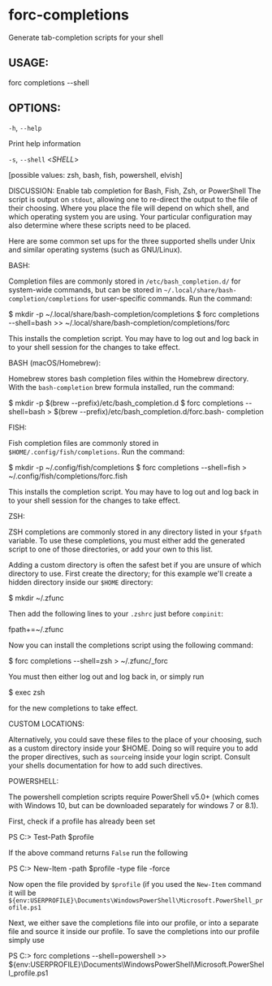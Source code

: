 
# forc-completions
Generate tab-completion scripts for your shell


## USAGE:
forc completions --shell <SHELL>


## OPTIONS:

`-h`, `--help` 

Print help information

`-s`, `--shell` <_SHELL_>

[possible values: zsh, bash, fish, powershell, elvish]


DISCUSSION:
Enable tab completion for Bash, Fish, Zsh, or PowerShell
The script is output on `stdout`, allowing one to re-direct the
output to the file of their choosing. Where you place the file
will depend on which shell, and which operating system you are
using. Your particular configuration may also determine where
these scripts need to be placed.

Here are some common set ups for the three supported shells under
Unix and similar operating systems (such as GNU/Linux).

BASH:

Completion files are commonly stored in `/etc/bash_completion.d/` for
system-wide commands, but can be stored in
`~/.local/share/bash-completion/completions` for user-specific commands.
Run the command:

$ mkdir -p ~/.local/share/bash-completion/completions
$ forc completions --shell=bash >> ~/.local/share/bash-completion/completions/forc

This installs the completion script. You may have to log out and
log back in to your shell session for the changes to take effect.

BASH (macOS/Homebrew):

Homebrew stores bash completion files within the Homebrew directory.
With the `bash-completion` brew formula installed, run the command:

$ mkdir -p $(brew --prefix)/etc/bash_completion.d
$ forc completions --shell=bash > $(brew --prefix)/etc/bash_completion.d/forc.bash-
completion

FISH:

Fish completion files are commonly stored in
`$HOME/.config/fish/completions`. Run the command:

$ mkdir -p ~/.config/fish/completions
$ forc completions --shell=fish > ~/.config/fish/completions/forc.fish

This installs the completion script. You may have to log out and
log back in to your shell session for the changes to take effect.

ZSH:

ZSH completions are commonly stored in any directory listed in
your `$fpath` variable. To use these completions, you must either
add the generated script to one of those directories, or add your
own to this list.

Adding a custom directory is often the safest bet if you are
unsure of which directory to use. First create the directory; for
this example we'll create a hidden directory inside our `$HOME`
directory:

$ mkdir ~/.zfunc

Then add the following lines to your `.zshrc` just before
`compinit`:

fpath+=~/.zfunc

Now you can install the completions script using the following
command:

$ forc completions --shell=zsh > ~/.zfunc/_forc

You must then either log out and log back in, or simply run

$ exec zsh

for the new completions to take effect.

CUSTOM LOCATIONS:

Alternatively, you could save these files to the place of your
choosing, such as a custom directory inside your $HOME. Doing so
will require you to add the proper directives, such as `source`ing
inside your login script. Consult your shells documentation for
how to add such directives.

POWERSHELL:

The powershell completion scripts require PowerShell v5.0+ (which
comes with Windows 10, but can be downloaded separately for windows 7
or 8.1).

First, check if a profile has already been set

PS C:\> Test-Path $profile

If the above command returns `False` run the following

PS C:\> New-Item -path $profile -type file -force

Now open the file provided by `$profile` (if you used the
`New-Item` command it will be
`${env:USERPROFILE}\Documents\WindowsPowerShell\Microsoft.PowerShell_profile.ps1`

Next, we either save the completions file into our profile, or
into a separate file and source it inside our profile. To save the
completions into our profile simply use

PS C:\> forc completions --shell=powershell >>
${env:USERPROFILE}\Documents\WindowsPowerShell\Microsoft.PowerShell_profile.ps1
